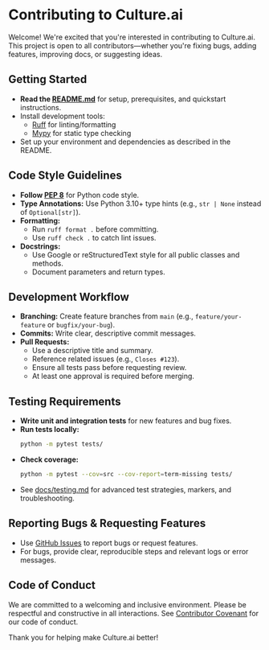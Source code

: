 # Contributing to Culture.ai

Welcome! We're excited that you're interested in contributing to Culture.ai. This project is open to all contributors—whether you're fixing bugs, adding features, improving docs, or suggesting ideas.

## Getting Started
- **Read the [README.md](README.md)** for setup, prerequisites, and quickstart instructions.
- Install development tools:
  - [Ruff](https://docs.astral.sh/ruff/) for linting/formatting
  - [Mypy](http://mypy-lang.org/) for static type checking
- Set up your environment and dependencies as described in the README.

## Code Style Guidelines
- **Follow [PEP 8](https://peps.python.org/pep-0008/)** for Python code style.
- **Type Annotations:** Use Python 3.10+ type hints (e.g., `str | None` instead of `Optional[str]`).
- **Formatting:**
  - Run `ruff format .` before committing.
  - Use `ruff check .` to catch lint issues.
- **Docstrings:**
  - Use Google or reStructuredText style for all public classes and methods.
  - Document parameters and return types.

## Development Workflow
- **Branching:** Create feature branches from `main` (e.g., `feature/your-feature` or `bugfix/your-bug`).
- **Commits:** Write clear, descriptive commit messages.
- **Pull Requests:**
  - Use a descriptive title and summary.
  - Reference related issues (e.g., `Closes #123`).
  - Ensure all tests pass before requesting review.
  - At least one approval is required before merging.

## Testing Requirements
- **Write unit and integration tests** for new features and bug fixes.
- **Run tests locally:**
  ```bash
  python -m pytest tests/
  ```
- **Check coverage:**
  ```bash
  python -m pytest --cov=src --cov-report=term-missing tests/
  ```
- See [docs/testing.md](docs/testing.md) for advanced test strategies, markers, and troubleshooting.

## Reporting Bugs & Requesting Features
- Use [GitHub Issues](https://github.com/d0tTino/Culture/issues) to report bugs or request features.
- For bugs, provide clear, reproducible steps and relevant logs or error messages.

## Code of Conduct
We are committed to a welcoming and inclusive environment. Please be respectful and constructive in all interactions. See [Contributor Covenant](https://www.contributor-covenant.org/version/2/1/code_of_conduct/) for our code of conduct.

Thank you for helping make Culture.ai better! 